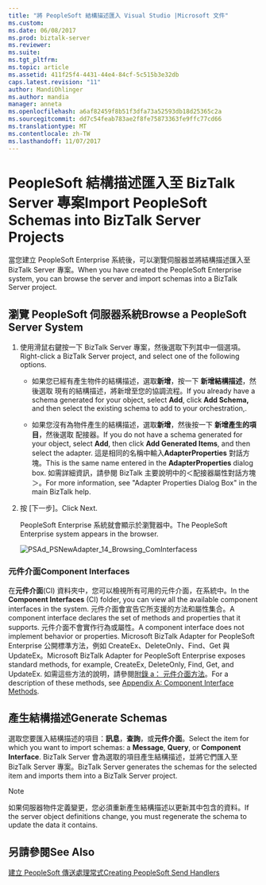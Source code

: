 ```yaml
---
title: "將 PeopleSoft 結構描述匯入 Visual Studio |Microsoft 文件"
ms.custom: 
ms.date: 06/08/2017
ms.prod: biztalk-server
ms.reviewer: 
ms.suite: 
ms.tgt_pltfrm: 
ms.topic: article
ms.assetid: 411f25f4-4431-44e4-84cf-5c515b3e32db
caps.latest.revision: "11"
author: MandiOhlinger
ms.author: mandia
manager: anneta
ms.openlocfilehash: a6af82459f8b51f3dfa73a52593db18d25365c2a
ms.sourcegitcommit: dd7c54feab783ae2f8fe75873363fe9ffc77cd66
ms.translationtype: MT
ms.contentlocale: zh-TW
ms.lasthandoff: 11/07/2017
---
```

# <a name="import-peoplesoft-schemas-into-biztalk-server-projects"></a><span data-ttu-id="4c015-102">PeopleSoft 結構描述匯入至 BizTalk Server 專案</span><span class="sxs-lookup"><span data-stu-id="4c015-102">Import PeopleSoft Schemas into BizTalk Server Projects</span></span>
<span data-ttu-id="4c015-103">當您建立 PeopleSoft Enterprise 系統後，可以瀏覽伺服器並將結構描述匯入至 BizTalk Server 專案。</span><span class="sxs-lookup"><span data-stu-id="4c015-103">When you have created the PeopleSoft Enterprise system, you can browse the server and import schemas into a BizTalk Server project.</span></span>  
  
## <a name="browse-a-peoplesoft-server-system"></a><span data-ttu-id="4c015-104">瀏覽 PeopleSoft 伺服器系統</span><span class="sxs-lookup"><span data-stu-id="4c015-104">Browse a PeopleSoft Server System</span></span>  
  
1.  <span data-ttu-id="4c015-105">使用滑鼠右鍵按一下 BizTalk Server 專案，然後選取下列其中一個選項。</span><span class="sxs-lookup"><span data-stu-id="4c015-105">Right-click a BizTalk Server project, and select one of the following options.</span></span>  
  
    -   <span data-ttu-id="4c015-106">如果您已經有產生物件的結構描述，選取**新增**，按一下 **新增結構描述**，然後選取 現有的結構描述，將新增至您的協調流程。</span><span class="sxs-lookup"><span data-stu-id="4c015-106">If you already have a schema generated for your object, select **Add**, click **Add Schema,** and then select the existing schema to add to your orchestration,.</span></span>  
  
    -   <span data-ttu-id="4c015-107">如果您沒有為物件產生的結構描述，選取**新增**，然後按一下 **新增產生的項目**，然後選取 配接器。</span><span class="sxs-lookup"><span data-stu-id="4c015-107">If you do not have a schema generated for your object, select **Add**, then click **Add Generated Items**, and then select the adapter.</span></span> <span data-ttu-id="4c015-108">這是相同的名稱中輸入**AdapterProperties**  對話方塊。</span><span class="sxs-lookup"><span data-stu-id="4c015-108">This is the same name entered in the **AdapterProperties** dialog box.</span></span> <span data-ttu-id="4c015-109">如需詳細資訊，請參閱 BizTalk 主要說明中的＜配接器屬性對話方塊＞。</span><span class="sxs-lookup"><span data-stu-id="4c015-109">For more information, see "Adapter Properties Dialog Box" in the main BizTalk help.</span></span>  
  
2.  <span data-ttu-id="4c015-110">按 [下一步]。</span><span class="sxs-lookup"><span data-stu-id="4c015-110">Click Next.</span></span>  
  
     <span data-ttu-id="4c015-111">PeopleSoft Enterprise 系統就會顯示於瀏覽器中。</span><span class="sxs-lookup"><span data-stu-id="4c015-111">The PeopleSoft Enterprise system appears in the browser.</span></span>  
  
     ![](../core/media/psad-psnewadapter-14-browsing-cominterfacess.gif "PSAd_PSNewAdapter_14_Browsing_ComInterfacess")  
  
### <a name="component-interfaces"></a><span data-ttu-id="4c015-112">元件介面</span><span class="sxs-lookup"><span data-stu-id="4c015-112">Component Interfaces</span></span>  
 <span data-ttu-id="4c015-113">在**元件介面**(CI) 資料夾中，您可以檢視所有可用的元件介面，在系統中。</span><span class="sxs-lookup"><span data-stu-id="4c015-113">In the **Component Interfaces** (CI) folder, you can view all the available component interfaces in the system.</span></span> <span data-ttu-id="4c015-114">元件介面會宣告它所支援的方法和屬性集合。</span><span class="sxs-lookup"><span data-stu-id="4c015-114">A component interface declares the set of methods and properties that it supports.</span></span> <span data-ttu-id="4c015-115">元件介面不會實作行為或屬性。</span><span class="sxs-lookup"><span data-stu-id="4c015-115">A component interface does not implement behavior or properties.</span></span> <span data-ttu-id="4c015-116">Microsoft BizTalk Adapter for PeopleSoft Enterprise 公開標準方法，例如 CreateEx、DeleteOnly、Find、Get 與 UpdateEx。</span><span class="sxs-lookup"><span data-stu-id="4c015-116">Microsoft BizTalk Adapter for PeopleSoft Enterprise exposes standard methods, for example, CreateEx, DeleteOnly, Find, Get, and UpdateEx.</span></span> <span data-ttu-id="4c015-117">如需這些方法的說明，請參閱[附錄 a： 元件介面方法](../core/appendix-a-component-interface-methods.md)。</span><span class="sxs-lookup"><span data-stu-id="4c015-117">For a description of these methods, see [Appendix A: Component Interface Methods](../core/appendix-a-component-interface-methods.md).</span></span>  
  
## <a name="generate-schemas"></a><span data-ttu-id="4c015-118">產生結構描述</span><span class="sxs-lookup"><span data-stu-id="4c015-118">Generate Schemas</span></span>  
  
<span data-ttu-id="4c015-119">選取您要匯入結構描述的項目：**訊息**，**查詢**，或**元件介面**。</span><span class="sxs-lookup"><span data-stu-id="4c015-119">Select the item for which you want to import schemas: a **Message**, **Query**, or **Component Interface**.</span></span>  <span data-ttu-id="4c015-120">BizTalk Server 會為選取的項目產生結構描述，並將它們匯入至 BizTalk Server 專案。</span><span class="sxs-lookup"><span data-stu-id="4c015-120">BizTalk Server generates the schemas for the selected item and imports them into a BizTalk Server project.</span></span>  
  
> [!NOTE]
>  <span data-ttu-id="4c015-121">如果伺服器物件定義變更，您必須重新產生結構描述以更新其中包含的資料。</span><span class="sxs-lookup"><span data-stu-id="4c015-121">If the server object definitions change, you must regenerate the schema to update the data it contains.</span></span>  
  
## <a name="see-also"></a><span data-ttu-id="4c015-122">另請參閱</span><span class="sxs-lookup"><span data-stu-id="4c015-122">See Also</span></span>  
 [<span data-ttu-id="4c015-123">建立 PeopleSoft 傳送處理常式</span><span class="sxs-lookup"><span data-stu-id="4c015-123">Creating PeopleSoft Send Handlers</span></span>](../core/creating-peoplesoft-send-handlers.md)